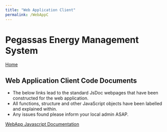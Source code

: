 ```yaml
---
title: "Web Application Client"
permalink: /WebAppC
---
```


# Pegassas Energy Management System

[Home](https://m30819-2020.github.io/cw-code-t1)

## Web Application Client Code Documents

- The below links lead to the standard JsDoc webpages that have been constructed for the web application.
- All functions, structure and other JavaScript objects have been labelled and explained within.
- Any issues found please inform your local admin ASAP.

[WebApp Javascript Documentation](https://m30819-2020.github.io/cw-code-t1/code_docs/JSdoc/index.html)
